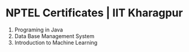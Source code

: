 # NPTEL Certificates | IIT Kharagpur

1. Programing in Java
2. Data Base Management System
3. Introduction to Machine Learning 
